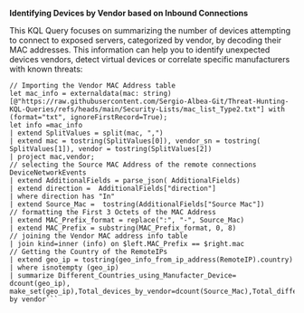 **Identifying Devices by Vendor based on Inbound Connections**

This KQL Query focuses on summarizing the number of devices attempting to connect to exposed servers, categorized by vendor, by decoding their MAC addresses. This information can help you
to identify unexpected devices vendors, detect virtual devices or correlate specific manufacturers with known threats:

```
// Importing the Vendor MAC Address table 
let mac_info = externaldata(mac: string)[@"https://raw.githubusercontent.com/Sergio-Albea-Git/Threat-Hunting-KQL-Queries/refs/heads/main/Security-Lists/mac_list_Type2.txt"] with (format="txt", ignoreFirstRecord=True);
let info =mac_info
| extend SplitValues = split(mac, ",")
| extend mac = tostring(SplitValues[0]), vendor_sn = tostring( SplitValues[1]), vendor = tostring(SplitValues[2])
| project mac,vendor;
// selecting the Source MAC Address of the remote connections
DeviceNetworkEvents 
| extend AdditionalFields = parse_json( AdditionalFields)
| extend direction =  AdditionalFields["direction"]
| where direction has "In"
| extend Source_Mac =  tostring(AdditionalFields["Source Mac"])
// formatting the First 3 Octets of the MAC Address
| extend MAC_Prefix_format = replace(":", "-", Source_Mac)
| extend MAC_Prefix = substring(MAC_Prefix_format, 0, 8)
// joining the Vendor MAC address info table
| join kind=inner (info) on $left.MAC_Prefix == $right.mac
// Getting the Country of the RemoteIPs
| extend geo_ip = tostring(geo_info_from_ip_address(RemoteIP).country)
| where isnotempty (geo_ip)
| summarize Different_Countries_using_Manufacter_Device= dcount(geo_ip), make_set(geo_ip),Total_devices_by_vendor=dcount(Source_Mac),Total_different_RemoteIPs=dcount(RemoteIP),make_set(RemoteIP)  by vendor```
